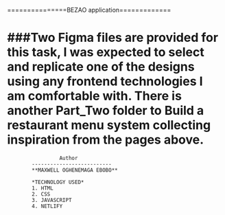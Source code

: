===============BEZAO application=============

#   ###Two Figma files are provided for this task, I was expected to select and replicate one of the designs using any frontend technologies I am comfortable with. There is another Part_Two folder to Build a restaurant menu system collecting inspiration from the pages above.


                     Author
            --------------------------
            **MAXWELL OGHENEMAGA EBOBO**

            *TECHNOLOGY USED*
            1. HTML
            2. CSS
            3. JAVASCRIPT
            4. NETLIFY
